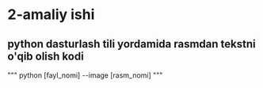 # 2-amaliy ishi

## python dasturlash tili yordamida rasmdan tekstni o'qib olish kodi

"""
python [fayl_nomi] --image [rasm_nomi]
"""
